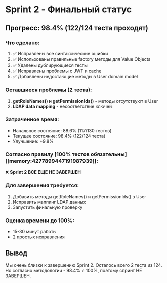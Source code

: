# Sprint 2 - Финальный статус

## Прогресс: 98.4% (122/124 теста проходят)

### Что сделано:
1. ✅ Исправлены все синтаксические ошибки
2. ✅ Использованы правильные factory методы для Value Objects
3. ✅ Удалены дублирующиеся тесты
4. ✅ Исправлены проблемы с JWT и cache
5. ✅ Добавлены недостающие методы в User domain model

### Оставшиеся проблемы (2 теста):
1. **getRoleNames() и getPermissionIds()** - методы отсутствуют в User
2. **LDAP data mapping** - несоответствие ключей

### Затраченное время:
- Начальное состояние: 88.6% (117/130 тестов)
- Текущее состояние: 98.4% (122/124 теста)
- Улучшение: +9.8%

### Согласно правилу [100% тестов обязательны][[memory:4277899447191987939]]:
❌ **Sprint 2 ВСЕ ЕЩЕ НЕ ЗАВЕРШЕН**

### Для завершения требуется:
1. Добавить методы getRoleNames() и getPermissionIds() в User
2. Исправить маппинг LDAP данных
3. Запустить финальную проверку

### Оценка времени до 100%:
- 15-30 минут работы
- 2 простых исправления

## Вывод
Мы очень близки к завершению Sprint 2. Осталось всего 2 теста из 124. Но согласно методологии - 98.4% ≠ 100%, поэтому спринт НЕ ЗАВЕРШЕН. 